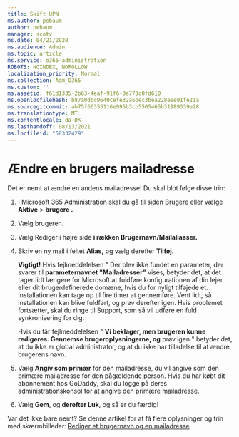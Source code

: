 ```yaml
---
title: Skift UPN
ms.author: pebaum
author: pebaum
manager: scotv
ms.date: 04/21/2020
ms.audience: Admin
ms.topic: article
ms.service: o365-administration
ROBOTS: NOINDEX, NOFOLLOW
localization_priority: Normal
ms.collection: Adm_O365
ms.custom: ''
ms.assetid: f61d1335-2b63-4eaf-91f6-3a773c0fd610
ms.openlocfilehash: b87a0dbc9640cefe32a6bec3bea228eee91fe21a
ms.sourcegitcommit: ab75f66355116e995b3cb5505465b31989339e28
ms.translationtype: MT
ms.contentlocale: da-DK
ms.lasthandoff: 08/13/2021
ms.locfileid: "58332429"
---
```

# <a name="change-a-users-email-address"></a>Ændre en brugers mailadresse

Det er nemt at ændre en andens mailadresse! Du skal blot følge disse trin:
  
1. I Microsoft 365 Administration skal du gå til [siden Brugere](https://go.microsoft.com/fwlink/p/?linkid=834822) eller vælge **Aktive** \> **brugere .**
    
2. Vælg brugeren.
    
3. Vælg Rediger i højre side **i rækken Brugernavn/Mailaliasser.** 
    
4. Skriv en ny mail i feltet **Alias,** og vælg derefter **Tilføj**.
    
    **Vigtigt!** Hvis fejlmeddelelsen " Der blev ikke fundet en parameter, der svarer til **parameternavnet "Mailadresser"** vises, betyder det, at det tager lidt længere for Microsoft at fuldføre konfigurationen af din lejer eller dit brugerdefinerede domæne, hvis du for nyligt tilføjede et. Installationen kan tage op til fire timer at gennemføre. Vent lidt, så installationen kan blive fuldført, og prøv derefter igen. Hvis problemet fortsætter, skal du ringe til Support, som så vil udføre en fuld synkronisering for dig.
    
    Hvis du får fejlmeddelelsen " **Vi beklager, men brugeren kunne redigeres. Gennemse brugeroplysningerne, og** prøv igen " betyder det, at du ikke er global administrator, og at du ikke har tilladelse til at ændre brugerens navn.
    
5. Vælg **Angiv som primær** for den mailadresse, du vil angive som den primære mailadresse for den pågældende person. Hvis du har købt dit abonnement hos GoDaddy, skal du logge på deres administrationskonsol for at angive den primære mailadresse. 
    
6. Vælg **Gem**, og **derefter Luk**, og så er du færdig!
    
Var det ikke bare nemt? Se denne artikel for at få flere oplysninger og trin med skærmbilleder: [Rediger et brugernavn og en mailadresse](https://docs.microsoft.com/microsoft-365/admin/add-users/change-a-user-name-and-email-address)
  

